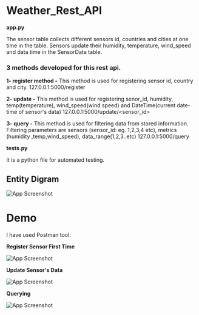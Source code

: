 # Weather_Rest_API 

**app.py**

The sensor table collects different sensors id, countries and cities at one time in the table. Sensors update their humidity, temperature, wind_speed and data time in the SensorData table.

### 3 methods developed for this rest api.

**1- register method -** This method is used for registering sensor id, country and city.
127.0.0.1:5000/register

**2- update -** This method is used for registering senor_id, humidity, temp(temperature), wind_speed(wind speed) and DateTime(current date-time of sensor's data)
127.0.0.1:5000/update/<sensor_id>

**3- query -** This method is used for filtering data from stored information. Filtering parameters are sensors (sensor_id: eg.  1,2,3,4 etc), metrics (humidity ,temp,wind_speed), data_range(1,2,3..etc)
127.0.0.1:5000/query


**tests.py**

It is a python file for automated testing.


## Entity Digram

![App Screenshot](https://github.com/manishnchoudhary/DemoFlaskAPI/blob/main/Image/ER_Digram.png)




# Demo

I have used Postman tool.

**Register Sensor First Time**

![App Screenshot](https://github.com/manishnchoudhary/DemoFlaskAPI/blob/main/Image/register_sensor.png)

**Update Sensor's Data**

![App Screenshot](https://github.com/manishnchoudhary/DemoFlaskAPI/blob/main/Image/Update_sensor_data.png)

**Querying**

 ![App Screenshot](https://github.com/manishnchoudhary/DemoFlaskAPI/blob/main/Image/Query.png)


